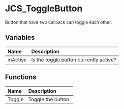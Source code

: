 # JCS_ToggleButton

Button that have two callback can toggle each other.

## Variables

| Name    | Description                            |
|:--------|:---------------------------------------|
| mActive | Is the toggle button currently active? |

## Functions

| Name   | Description        |
|:-------|:-------------------|
| Toggle | Toggle the button. |
